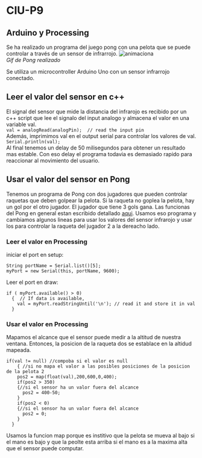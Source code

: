 # CIU-P9
## Arduino y Processing

Se ha realizado un programa del juego pong con una pelota que se puede controlar a través de un sensor de infrarrojo.
![animaciona](https://user-images.githubusercontent.com/44921828/163979163-a0b311b8-9ac8-4dad-b47a-adf06db1e556.gif)  <br/>
*Gif de Pong realizado*


Se utiliza un microcontroller Arduino Uno con un sensor infrarrojo conectado.

## Leer el valor del sensor en c++
El signal del sensor que mide la distancia del infrarojo es recibido por un c++ script que lee el signalo del input analogo y almacena el valor en una variable val.<br/>
``` val = analogRead(analogPin);  // read the input pin ``` <br/>
  Además, imprimimos val en el output serial para controlar los valores de val. <br/>
``` Serial.println(val); ```  <br/>
Al final tenemos un delay de 50 milisegundos para obtener un resultado mas estable. Con eso delay el programa todavia es demasiado rapido para reaccionar al movimiento del usuario.

## Usar el valor del sensor en Pong
Tenemos un programa de Pong con dos jugadores que pueden controlar raquetas que deben golpear la pelota.
Si la raqueta no goplea la pelota, hay un gol por el otro jugador. El jugador que tiene 3 gols gana.
Las funcionas del Pong en general estan escribido detallado [aqui](https://github.com/marco-nh/CIU-Practica-1).
Usamos eso programa y cambiamos algunos lineas para usar los valores del sensor infrarojo y usar los para controlar la raqueta del jugador 2 a la dereacho lado.

### Leer el valor en Processing
iniciar el port en setup: <br/>
```
String portName = Serial.list()[5]; 
myPort = new Serial(this, portName, 9600); 
```

Leer el port en draw: <br/>
``` 
if ( myPort.available() > 0)
  {  // If data is available,
    val = myPort.readStringUntil('\n'); // read it and store it in val 
  }
``` 
    
### Usar el valor en Processing
Mapamos el alcance que el sensor puede medir a la altitud de nuestra ventana. Entonces, la posicion de la raqueta dos se establace en la altidud mapeada.
``` 
if(val != null) //compoba si el valor es null
    { //si no mapa el valor a las posibles posiciones de la posicion de la pelota 2
    pos2 = map(float(val),200,600,0,400);
    if(pos2 > 350)
    {//si el sensor ha un valor fuera del alcance
      pos2 = 400-50;
    }
    if(pos2 < 0)
    {//si el sensor ha un valor fuera del alcance
      pos2 = 0;
    }
  } 
``` 


Usamos la funcion map porque es institivo que la pelota se mueva al bajo si el mano es bajo y que la peolte esta arriba si el mano es a la maxima alta que el sensor puede computar.

